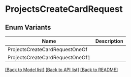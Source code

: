 # ProjectsCreateCardRequest

## Enum Variants

| Name | Description |
|---- | -----|
| ProjectsCreateCardRequestOneOf |  |
| ProjectsCreateCardRequestOneOf1 |  |

[[Back to Model list]](../README.md#documentation-for-models) [[Back to API list]](../README.md#documentation-for-api-endpoints) [[Back to README]](../README.md)


